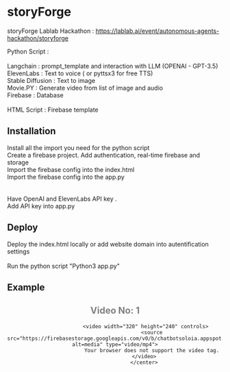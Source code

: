 # storyForge
storyForge
Lablab Hackathon : https://lablab.ai/event/autonomous-agents-hackathon/storyforge

Python Script : <br> <br>
Langchain : prompt_template and interaction with LLM (OPENAI - GPT-3.5) <br>
ElevenLabs : Text to voice ( or pyttsx3 for free TTS) <br>
Stable Diffusion : Text to image <br>
Movie.PY : Generate video from list of image and audio <br>
Firebase : Database <br>
<br>
HTML Script : Firebase template

<h2>Installation</h2>
Install all the import you need for the python script <br>
Create a firebase project. Add authentication, real-time firebase and storage <br>
Import the firebase config into the index.html <br>
Import the firebase config into the app.py <br>
 <br> <br>
Have OpenAI and ElevenLabs API key .<br>
Add API key into app.py

 <h2>Deploy</h2>
 Deploy the index.html locally or add website domain into autentification settings <br> <br>
 Run the python script "Python3 app.py"

 <h2>Example</h2>
 <center>
    <h2 style="color:gray;">Video No: 1</h2>

                        <video width="320" height="240" controls>
                            <source src="https://firebasestorage.googleapis.com/v0/b/chatbotsoloia.appspot.com/o/videos%2F97.mp4?alt=media" type="video/mp4">
                            Your browser does not support the video tag.
                        </video> 
                       </center>
